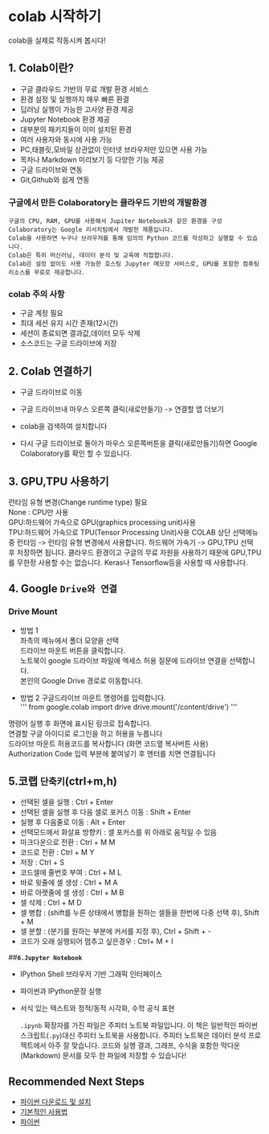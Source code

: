 # colab 시작하기

colab을 실제로 작동시켜 봅시다!

## **1. Colab이란?**
* 구글 클라우드 기반의 무료 개발 환경 서비스 
* 환경 설정 및 실행까지 매우 빠른 환결
* 딥러닝 실행이 가능한 고사양 환경 제공
* Jupyter Notebook 환경 제공
* 대부분의 패키지들이 이미 설치된 환경 
* 여러 사용자와 동시에 사용 가능
* PC,태블릿,모바일 상관없이 인터넷 브라우저만 있으면 사용 가능
* 목차나 Markdown 미리보기 등 다양한 기능 제공
* 구글 드라이브와 연동
* Git,Github와 쉽게 연동  

   
### 구글에서 만든 Colaboratory는 클라우드 기반의 개발환경  
``` 
구글의 CPU, RAM, GPU를 사용해서 Jupiter Notebook과 같은 환경을 구성
Colaboratory는 Google 리서치팀에서 개발한 제품입니다.
Colab을 사용하면 누구나 브라우저를 통해 임의의 Python 코드를 작성하고 실행할 수 있습니다.  
Colab은 특히 머신러닝, 데이터 분석 및 교육에 적합합니다. 
Colab은 설정 없이도 사용 가능한 호스팅 Jupyter 메모장 서비스로, GPU를 포함한 컴퓨팅 리소스를 무료로 제공합니다.  
```

### colab 주의 사항  
  
* 구글 계정 필요
* 최대 세션 유지 시간 존재(12시간)
* 세션이 종료되면 결과값,데이터 모두 삭제
* 소스코드는 구글 드라이브에  저장 


## **2. Colab 연결하기**

*   구글 드라이브로 이동
*   구글 드라이브내 마우스 오른쪽 클릭(새로만들기) -> 연결할 앱 더보기   

*   colab을 검색하여 설치합니다 
*   다시 구글 드라이브로 돌아가 마우스 오른쪽버튼을 클릭(새로만들기)하면 Google Colaboratory를 확인 할 수 있습니다.  
  

## **3. GPU,TPU 사용하기**  
런타임 유형 변경(Change runtime type) 필요  
None : CPU만 사용  
GPU:하드웨어 가속으로 GPU(graphics processing unit)사용  
TPU:하드웨어 가속으로 TPU(Tensor Processing Unit)사용
COLAB 상단 선택메뉴 중 런타임 -> 런타임 유형 변경에서 사용합니다.
하드웨어 가속기 -> GPU,TPU 선택 후 저장하면 됩니다.
클라우드 환경이고 구글의 무료 자원을 사용하기 때문에 GPU,TPU를 무한정 사용할 수는 없습니다. Keras나 Tensorflow등을 사용할 때 사용합니다.

## **4. Google `Drive와 연결`**
### Drive Mount

* 방법 1  
좌측의 메뉴에서 폴더 모양을 선택   
드라이브 마운트 버튼을 클릭합니다.  
노트북이 google 드라이브 파일에 엑세스 허용 질문에 드라이브 연결을 선택합니다.  
본인의 Google Drive 경로로 이동합니다.    
 
* 방법 2
구글드라이브 마운트 명령어를 입력합니다.  
'''
from google.colab import drive
drive.mount('/content/drive')
'''

명령어 실행 후 화면에 표시된 링크로 접속합니다.  
연결할 구글 아이디로 로그인을 하고 허용을 누릅니다  
드라이브 마운트 허용코드를 복사합니다 (화면 코드옆 복사버튼 사용)  
Authorization Code 입력 부분에 붙여넣기 후 엔터를 치면 연결됩니다  

## **5.코랩 `단축키`**(ctrl+m,h)

*   선택된 셀을 실행 : Ctrl + Enter
*   선택된 셀을 실행 후 다음 셀로 포커스 이동 : Shift + Enter
*   실행 후 다음줄로 이동 : Alt + Enter
*   선택모드에서 화살표 방향키 : 셀 포커스를 위 아래로 움직일 수 있음
*   마크다운으로 전환 : Ctrl + M M
*   코드로 전환 : Ctrl + M Y
*   저장 : Ctrl + S
*   코드셀에 줄번호 부여 : Ctrl + M L
*   바로 윗줄에 셀 생성 : Ctrl + M A
*   바로 아랫줄에 셀 생성 : Ctrl + M B
*   셀 삭제 : Ctrl + M D
*   셀 병합 : (shift를 누른 상태에서 병합을 원하는 셀들을 한번에 다중 선택 후), Shift + M
*   셀 분할 : (분기를 원하는 부분에 커서를 지정 후), Ctrl + Shift + -
*   코드가 오래 실행되어 멈추고 싶은경우 : Ctrl+ M + I

##**`6.Jupyter Notebook`** 

* IPython Shell 브라우저 기반 그래픽 인터페이스
* 파이썬과 IPython문장 실행
* 서식 있는 텍스트와 정적/동적 시각화, 수학 공식 표현  

  `.ipynb` 확장자를 가진 파일은 주피터 노트북 파일입니다. 이 책은 일반적인 파이썬 스크립트(`.py`)대신 주피터 노트북을 사용합니다. 
    주피터 노트북은 데이터 분석 프로젝트에서 아주 잘 맞습니다. 
    코드와 실행 결과, 그래프, 수식을 포함한 막다운(Markdown) 문서를 모두 한 파일에 저장할 수 있습니다!



 
## Recommended Next Steps

* [파이썬 다운로드 및 설치](os_setup.md)
* [기본적인 사용법](basic_usage.md)
* [파이썬](https://www.python.org/)

